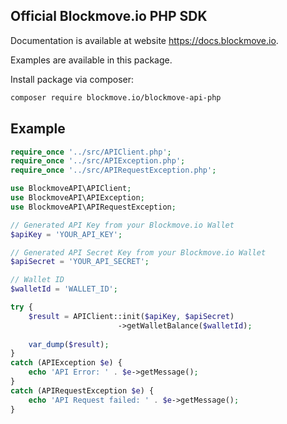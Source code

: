 ## Official Blockmove.io PHP SDK

Documentation is available at website https://docs.blockmove.io.

Examples are available in this package.

Install package via composer:
```bash
composer require blockmove.io/blockmove-api-php
```

Example
--------

```php
require_once '../src/APIClient.php';
require_once '../src/APIException.php';
require_once '../src/APIRequestException.php';

use BlockmoveAPI\APIClient;
use BlockmoveAPI\APIException;
use BlockmoveAPI\APIRequestException;

// Generated API Key from your Blockmove.io Wallet
$apiKey = 'YOUR_API_KEY';

// Generated API Secret Key from your Blockmove.io Wallet
$apiSecret = 'YOUR_API_SECRET';

// Wallet ID
$walletId = 'WALLET_ID';

try {
	$result = APIClient::init($apiKey, $apiSecret)
						->getWalletBalance($walletId);
	
	var_dump($result);
}
catch (APIException $e) {
	echo 'API Error: ' . $e->getMessage();
}
catch (APIRequestException $e) {
	echo 'API Request failed: ' . $e->getMessage();
}
```
